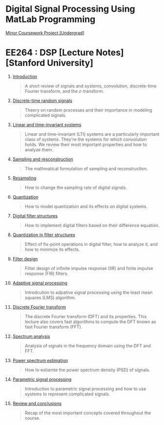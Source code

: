 # Digital Signal Processing Using MatLab Programming
[Minor Coursework Project [Undergrad]](https://github.com/ferozxkhan/DigitalSignalProcessing-MatLab/blob/main/MatLab-Programs.pdf)


# EE264 : DSP [Lecture Notes] [Stanford University]

1. [Introduction](https://github.com/ferozxkhan/DSPusingMATLAB/blob/main/lectures-stanford/01_introduction.pdf)

    > A short review of signals and systems, convolution, discrete-time Fourier transform, and the _z_-transform.

2. [Discrete-time random signals](https://github.com/ferozxkhan/DSPusingMATLAB/blob/main/lectures-stanford/02_discrete-time_random_signals.pdf)

    > Theory on random processes and their importance in modeling complicated signals.

3. [Linear and time-invariant systems](https://github.com/ferozxkhan/DSPusingMATLAB/blob/main/lectures-stanford/03_properties_of_lti_systems.pdf)

    >Linear and time-invariant (LTI) systems are a particularly important class of systems. They're the systems for which convolution holds. We review their most important properties and how to analyze them.

4. [Sampling and resconstruction](https://github.com/ferozxkhan/DSPusingMATLAB/blob/main/lectures-stanford/04_sampling_reconstruction.pdf)

    >The mathmatical formulation of sampling and reconstruction.

5. [Resampling](https://github.com/ferozxkhan/DSPusingMATLAB/blob/main/lectures-stanford/05_resampling.pdf)

    >How to change the sampling rate of digital signals.

6. [Quantization](https://github.com/ferozxkhan/DSPusingMATLAB/blob/main/lectures-stanford/06_quantization.pdf)

    >How to model quantization and its effects on digital systems.

7. [Digital filter structures](https://github.com/ferozxkhan/DSPusingMATLAB/blob/main/lectures-stanford/07_digital_filter_structures.pdf)

    >How to implement digital filters based on their difference equation.

8. [Quantization in filter structures](https://github.com/ferozxkhan/DSPusingMATLAB/blob/main/lectures-stanford/08_quantization_in_filter_structures.pdf)

    >Effect of fix-point operations in digital filter, how to analyze it, and how to minimize its effects.

9. [Filter design](https://github.com/ferozxkhan/DSPusingMATLAB/blob/main/lectures-stanford/09_filter_design.pdf)

    >Filter design of infinite impulse response (IIR) and finite impulse response (FIR) filters.

10. [Adaptive signal processing](https://github.com/ferozxkhan/DSPusingMATLAB/blob/main/lectures-stanford/10_adaptive_signal_processing.pdf)

    >Introdcution to adpative signal processing using the least mean squares (LMS) algorithm.

11. [Discrete Fourier transform](https://github.com/ferozxkhan/DSPusingMATLAB/blob/main/lectures-stanford/11_discrete_Fourier_transform.pdf)

    >The discrete Fourier transform (DFT) and its properties. This lecture also covers fast algorithms to compute the DFT known as fast Fourier transform (FFT).

12. [Spectrum analysis](https://github.com/ferozxkhan/DSPusingMATLAB/blob/main/lectures-stanford/12_spectrum_analysis.pdf)

    >Analysis of signals in the frequency domain using the DFT and FFT.

13. [Power spectrum estimation](https://github.com/ferozxkhan/DSPusingMATLAB/blob/main/lectures-stanford/13_psd_estimation.pdf)

    >How to estiamte the power spectrum density (PSD) of signals.

14. [Parametric signal processing](https://github.com/ferozxkhan/DSPusingMATLAB/blob/main/lectures-stanford/14_parametric_signal_processing.pdf)

    >Introduction to parametric signal processing and how to use systems to represent complicated signals.

15. [Review and conclusions](https://github.com/ferozxkhan/DSPusingMATLAB/blob/main/lectures-stanford/15_review_and_conclusions.pdf)

    >Recap of the most important concepts covered throughout the course.

